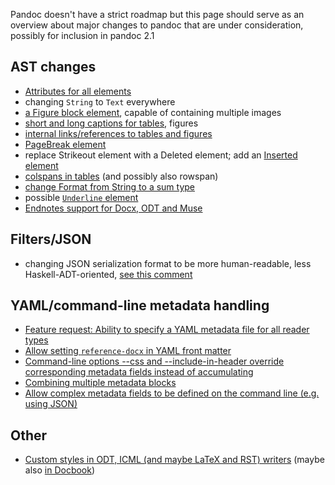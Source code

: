 Pandoc doesn't have a strict roadmap but this page should serve as an overview about major changes to pandoc that are under consideration, possibly for inclusion in pandoc 2.1

## AST changes

- [Attributes for all elements](https://github.com/jgm/pandoc/issues/684)
- changing `String` to `Text` everywhere
- [a Figure block element](https://github.com/jgm/pandoc/issues/3177), capable of containing multiple images 
- [short and long captions for tables](https://github.com/jgm/pandoc/issues/2978), figures
- [internal links/references to tables and figures](https://github.com/jgm/pandoc/issues/813)
- [PageBreak element](https://github.com/jgm/pandoc/issues/1934)
- replace Strikeout element with a Deleted element; add an [Inserted element](https://github.com/jgm/pandoc/issues/3035)
- [colspans in tables](https://github.com/jgm/pandoc/issues/1024) (and possibly also rowspan)
- [change Format from String to a sum type](https://github.com/jgm/pandoc/issues/547)
- possible [`Underline` element](https://github.com/jgm/pandoc/pull/2270)
- [Endnotes support for Docx, ODT and Muse](https://github.com/jgm/pandoc/pull/4042)

## Filters/JSON

- changing JSON serialization format to be more human-readable, less Haskell-ADT-oriented, [see this comment](https://github.com/jgm/pandoc/issues/3211#issuecomment-258783108)

## YAML/command-line metadata handling

- [Feature request: Ability to specify a YAML metadata file for all reader types](https://github.com/jgm/pandoc/issues/1960)
- [Allow setting `reference-docx` in YAML front matter](https://github.com/jgm/pandoc/issues/3060)
- [Command-line options --css and --include-in-header override corresponding metadata fields instead of accumulating](https://github.com/jgm/pandoc/issues/3139)
- [Combining multiple metadata blocks](https://github.com/jgm/pandoc/issues/3115)
- [Allow complex metadata fields to be defined on the command line (e.g. using JSON)](https://github.com/jgm/pandoc/issues/3732)

## Other

- [Custom styles in ODT, ICML (and maybe LaTeX and RST) writers](https://github.com/jgm/pandoc/issues/2106) (maybe also [in Docbook](https://github.com/jgm/pandoc/issues/3657))